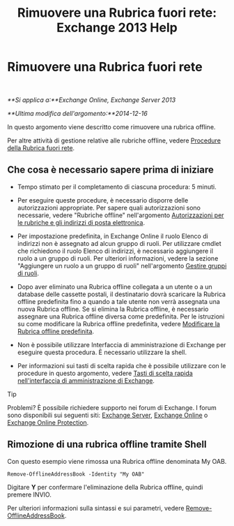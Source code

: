 ﻿---
title: 'Rimuovere una Rubrica fuori rete: Exchange 2013 Help'
TOCTitle: Rimuovere una Rubrica fuori rete
ms:assetid: d69f1e8a-b3cb-4739-90cd-85ea450d06f3
ms:mtpsurl: https://technet.microsoft.com/it-it/library/Bb124744(v=EXCHG.150)
ms:contentKeyID: 50481785
ms.date: 05/22/2018
mtps_version: v=EXCHG.150
ms.translationtype: MT
---

# Rimuovere una Rubrica fuori rete

 

_**Si applica a:**Exchange Online, Exchange Server 2013_

_**Ultima modifica dell'argomento:**2014-12-16_

In questo argomento viene descritto come rimuovere una rubrica offline.

Per altre attività di gestione relative alle rubriche offline, vedere [Procedure della Rubrica fuori rete](offline-address-book-procedures-exchange-2013-help.md).

## Che cosa è necessario sapere prima di iniziare

  - Tempo stimato per il completamento di ciascuna procedura: 5 minuti.

  - Per eseguire queste procedure, è necessario disporre delle autorizzazioni appropriate. Per sapere quali autorizzazioni sono necessarie, vedere "Rubriche offline" nell'argomento [Autorizzazioni per le rubriche e gli indirizzi di posta elettronica](email-address-and-address-book-permissions-exchange-2013-help.md).

  - Per impostazione predefinita, in Exchange Online il ruolo Elenco di indirizzi non è assegnato ad alcun gruppo di ruoli. Per utilizzare cmdlet che richiedono il ruolo Elenco di indirizzi, è necessario aggiungere il ruolo a un gruppo di ruoli. Per ulteriori informazioni, vedere la sezione "Aggiungere un ruolo a un gruppo di ruoli" nell'argomento [Gestire gruppi di ruoli](manage-role-groups-exchange-2013-help.md).

  - Dopo aver eliminato una Rubrica offline collegata a un utente o a un database delle cassette postali, il destinatario dovrà scaricare la Rubrica offline predefinita fino a quando a tale utente non verrà assegnata una nuova Rubrica offline. Se si elimina la Rubrica offline, è necessario assegnare una Rubrica offline diversa come predefinita. Per le istruzioni su come modificare la Rubrica offline predefinita, vedere [Modificare la Rubrica offline predefinita](change-the-default-offline-address-book-exchange-2013-help.md).

  - Non è possibile utilizzare Interfaccia di amministrazione di Exchange per eseguire questa procedura. È necessario utilizzare la shell.

  - Per informazioni sui tasti di scelta rapida che è possibile utilizzare con le procedure in questo argomento, vedere [Tasti di scelta rapida nell'interfaccia di amministrazione di Exchange](keyboard-shortcuts-in-the-exchange-admin-center-exchange-online-protection-help.md).


> [!TIP]
> Problemi? È possibile richiedere supporto nei forum di Exchange. I forum sono disponibili sui seguenti siti: <A href="https://go.microsoft.com/fwlink/p/?linkid=60612">Exchange Server</A>, <A href="https://go.microsoft.com/fwlink/p/?linkid=267542">Exchange Online</A> o <A href="https://go.microsoft.com/fwlink/p/?linkid=285351">Exchange Online Protection</A>.



## Rimozione di una rubrica offline tramite Shell

Con questo esempio viene rimossa una Rubrica offline denominata My OAB.

    Remove-OfflineAddressBook -Identity "My OAB"

Digitare **Y** per confermare l'eliminazione della Rubrica offline, quindi premere INVIO.

Per ulteriori informazioni sulla sintassi e sui parametri, vedere [Remove-OfflineAddressBook](https://technet.microsoft.com/it-it/library/bb123594\(v=exchg.150\)).

